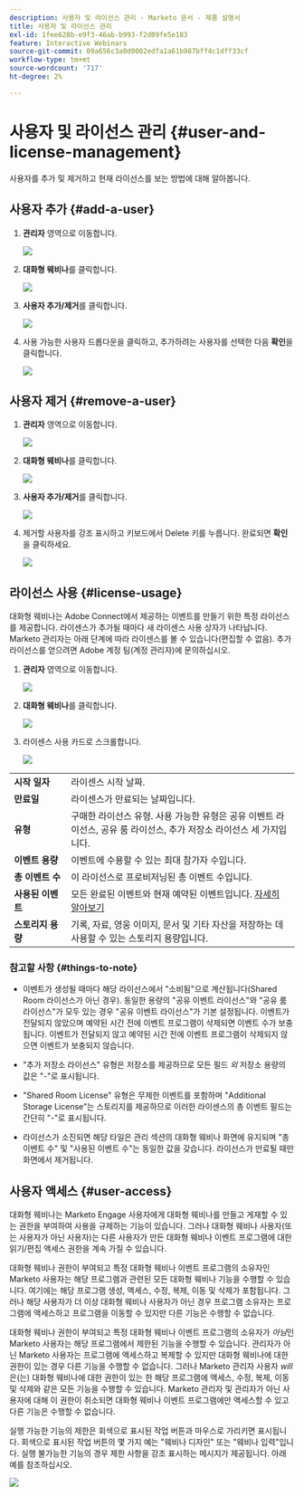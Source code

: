 ```yaml
---
description: 사용자 및 라이선스 관리 - Marketo 문서 - 제품 설명서
title: 사용자 및 라이선스 관리
exl-id: 1fee628b-e9f3-46ab-b993-f2d09fe5e183
feature: Interactive Webinars
source-git-commit: 09a656c3a0d0002edfa1a61b987bff4c1dff33cf
workflow-type: tm+mt
source-wordcount: '717'
ht-degree: 2%

---
```


# 사용자 및 라이선스 관리 {#user-and-license-management}

사용자를 추가 및 제거하고 현재 라이선스를 보는 방법에 대해 알아봅니다.

## 사용자 추가 {#add-a-user}

1. **관리자** 영역으로 이동합니다.

   ![](assets/user-and-license-management-1.png)

1. **대화형 웨비나**&#x200B;를 클릭합니다.

   ![](assets/user-and-license-management-2.png)

1. **사용자 추가/제거**&#x200B;를 클릭합니다.

   ![](assets/user-and-license-management-3.png)

1. 사용 가능한 사용자 드롭다운을 클릭하고, 추가하려는 사용자를 선택한 다음 **확인**&#x200B;을 클릭합니다.

   ![](assets/user-and-license-management-4.png)

## 사용자 제거 {#remove-a-user}

1. **관리자** 영역으로 이동합니다.

   ![](assets/user-and-license-management-5.png)

1. **대화형 웨비나**&#x200B;를 클릭합니다.

   ![](assets/user-and-license-management-6.png)

1. **사용자 추가/제거**&#x200B;를 클릭합니다.

   ![](assets/user-and-license-management-7.png)

1. 제거할 사용자를 강조 표시하고 키보드에서 Delete 키를 누릅니다. 완료되면 **확인**&#x200B;을 클릭하세요.

   ![](assets/user-and-license-management-8.png)

## 라이선스 사용 {#license-usage}

대화형 웨비나는 Adobe Connect에서 제공하는 이벤트를 만들기 위한 특정 라이선스를 제공합니다. 라이센스가 추가될 때마다 새 라이센스 사용 상자가 나타납니다. Marketo 관리자는 아래 단계에 따라 라이센스를 볼 수 있습니다(편집할 수 없음). 추가 라이선스를 얻으려면 Adobe 계정 팀(계정 관리자)에 문의하십시오.

1. **관리자** 영역으로 이동합니다.

   ![](assets/user-and-license-management-9.png)

1. **대화형 웨비나**&#x200B;를 클릭합니다.

   ![](assets/user-and-license-management-10.png)

1. 라이센스 사용 카드로 스크롤합니다.

   ![](assets/user-and-license-management-11.png)

<table>
  <tr>
   <td width="20%"><b>시작 일자</b></td>
   <td width="80%">라이센스 시작 날짜.</td>
  </tr>
  <tr>
   <td width="20%"><b>만료일</b></td>
   <td width="80%">라이센스가 만료되는 날짜입니다.</td>
  </tr>
  <tr>
   <td width="20%"><b>유형</b></td>
   <td width="80%">구매한 라이선스 유형. 사용 가능한 유형은 공유 이벤트 라이선스, 공유 룸 라이선스, 추가 저장소 라이선스 세 가지입니다.</td>
  </tr>
  <tr>
   <td width="20%"><b>이벤트 용량</b></td>
   <td width="80%">이벤트에 수용할 수 있는 최대 참가자 수입니다.</td>
  </tr>
  <tr>
   <td width="20%"><b>총 이벤트 수</b></td>
   <td width="80%">이 라이선스로 프로비저닝된 총 이벤트 수입니다.</td>
  </tr>
  <tr>
   <td width="20%"><b>사용된 이벤트</b></td>
   <td width="80%">모든 완료된 이벤트와 현재 예약된 이벤트입니다. <a href="#things-to-note">자세히 알아보기</a></td>
  </tr>
  <tr>
   <td width="20%"><b>스토리지 용량</b></td>
   <td width="80%">기록, 자료, 영웅 이미지, 문서 및 기타 자산을 저장하는 데 사용할 수 있는 스토리지 용량입니다.</td>
  </tr>
  </tbody>
</table>

### 참고할 사항 {#things-to-note}

* 이벤트가 생성될 때마다 해당 라이선스에서 &quot;소비됨&quot;으로 계산됩니다(Shared Room 라이선스가 아닌 경우). 동일한 용량의 &quot;공유 이벤트 라이선스&quot;와 &quot;공유 룸 라이선스&quot;가 모두 있는 경우 &quot;공유 이벤트 라이선스&quot;가 기본 설정됩니다. 이벤트가 전달되지 않았으며 예약된 시간 전에 이벤트 프로그램이 삭제되면 이벤트 수가 보충됩니다. 이벤트가 전달되지 않고 예약된 시간 전에 이벤트 프로그램이 삭제되지 않으면 이벤트가 보충되지 않습니다.

* &quot;추가 저장소 라이선스&quot; 유형은 저장소를 제공하므로 모든 필드 _외_ 저장소 용량의 값은 &quot;-&quot;로 표시됩니다.

* &quot;Shared Room License&quot; 유형은 무제한 이벤트를 포함하며 &quot;Additional Storage License&quot;는 스토리지를 제공하므로 이러한 라이센스의 총 이벤트 필드는 간단히 &quot;-&quot;로 표시됩니다.

* 라이선스가 소진되면 해당 타일은 관리 섹션의 대화형 웨비나 화면에 유지되며 &quot;총 이벤트 수&quot; 및 &quot;사용된 이벤트 수&quot;는 동일한 값을 갖습니다. 라이선스가 만료될 때만 화면에서 제거됩니다.

## 사용자 액세스 {#user-access}

대화형 웨비나는 Marketo Engage 사용자에게 대화형 웨비나를 만들고 게재할 수 있는 권한을 부여하여 사용을 규제하는 기능이 있습니다. 그러나 대화형 웨비나 사용자(또는 사용자가 아닌 사용자)는 다른 사용자가 만든 대화형 웨비나 이벤트 프로그램에 대한 읽기/편집 액세스 권한을 계속 가질 수 있습니다.

대화형 웨비나 권한이 부여되고 특정 대화형 웨비나 이벤트 프로그램의 소유자인 Marketo 사용자는 해당 프로그램과 관련된 모든 대화형 웨비나 기능을 수행할 수 있습니다. 여기에는 해당 프로그램 생성, 액세스, 수정, 복제, 이동 및 삭제가 포함됩니다. 그러나 해당 사용자가 더 이상 대화형 웨비나 사용자가 아닌 경우 프로그램 소유자는 프로그램에 액세스하고 프로그램을 이동할 수 있지만 다른 기능은 수행할 수 없습니다.

대화형 웨비나 권한이 부여되고 특정 대화형 웨비나 이벤트 프로그램의 소유자가 _아님_&#x200B;인 Marketo 사용자는 해당 프로그램에서 제한된 기능을 수행할 수 있습니다. 관리자가 아닌 Marketo 사용자는 프로그램에 액세스하고 복제할 수 있지만 대화형 웨비나에 대한 권한이 있는 경우 다른 기능을 수행할 수 없습니다. 그러나 Marketo 관리자 사용자 _will_&#x200B;은(는) 대화형 웨비나에 대한 권한이 있는 한 해당 프로그램에 액세스, 수정, 복제, 이동 및 삭제와 같은 모든 기능을 수행할 수 있습니다. Marketo 관리자 및 관리자가 아닌 사용자에 대해 이 권한이 취소되면 대화형 웨비나 이벤트 프로그램에만 액세스할 수 있고 다른 기능은 수행할 수 없습니다.

실행 가능한 기능의 제한은 회색으로 표시된 작업 버튼과 마우스로 가리키면 표시됩니다. 회색으로 표시된 작업 버튼의 몇 가지 예는 &quot;웨비나 디자인&quot; 또는 &quot;웨비나 입력&quot;입니다. 실행 불가능한 기능의 경우 제한 사항을 강조 표시하는 메시지가 제공됩니다. 아래 예를 참조하십시오.

![](assets/user-and-license-management-12.png)
